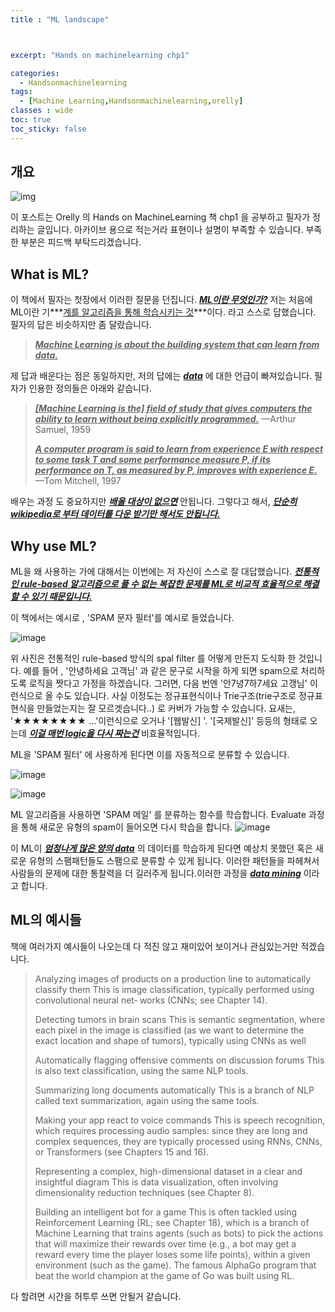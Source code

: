 ```yaml
---
title : "ML landscape"



excerpt: "Hands on machinelearning chp1"

categories:
  - Handsonmachinelearning
tags:
  - [Machine Learning,Handsonmachinelearning,orelly]
classes : wide
toc: true
toc_sticky: false
---
```




## 개요



![img](https://www.coursehero.com/thumb/98/25/9825575fc357c78fa33b0c783b851da1ce7dfe04_180.jpg)

이 포스트는 Orelly 의 Hands on MachineLearning 책 chp1 을 공부하고 필자가 정리하는 글입니다. 아카이브 용으로 적는거라 표현이나 설명이 부족할 수 있습니다. 부족한 부분은 피드백 부탁드리겠습니다.

## What is ML?

이 책에서 필자는 첫장에서 이러한 질문을 던집니다. ***<u>ML이란 무엇인가?</u>***  저는 처음에 ML이란 기***<u>계를 알고리즘을 통해 학습시키는 것</u>***이다.  라고 스스로 답했습니다. 필자의 답은 비슷하지만 좀 달랐습니다.

> ***<u>Machine Learning is about the building system that can learn from data.</u>***

제 답과 배운다는 점은 동일하지만, 저의 답에는 ***<u>data</u>*** 에 대한 언급이 빠져있습니다.  필자가 인용한 정의들은 아래와 같습니다.

> ***<u>[Machine Learning is the] field of study that gives computers the ability to learn without being explicitly programmed.</u>*** —Arthur Samuel, 1959
>
> ***<u>A computer program is said to learn from experience E with respect to some task T and some performance measure P, if its performance on T, as measured by P, improves with experience E.</u>*** —Tom Mitchell, 1997

 배우는 과정 도 중요하지만 ***<u>배울 대상이 없으면</u>*** 안됩니다.  그렇다고 해서, ***<u>단순히 wikipedia로 부터 데이터를 다운 받기만 해서도 안됩니다.</u>***   

## Why use ML?

ML을 왜 사용하는 가에 대해서는 이번에는 저 자신이 스스로 잘 대답했습니다. ***<u>전통적인 rule-based 알고리즘으로 풀 수 없는 복잡한 문제를 ML로 비교적 효율적으로 해결할 수 있기 때문입니다.</u>***


이 책에서는 예시로 , 'SPAM 문자 필터'를 예시로 들었습니다.

![image](https://user-images.githubusercontent.com/50165842/142877003-57c162c8-8ab7-4cec-b73b-f1a6a4b43450.png)

위 사진은  전통적인 rule-based 방식의 spal filter 를 어떻게 만든지 도식화 한 것입니다. 예를 들어 , '안녕하세요 고객님' 과 같은 문구로 시작을 하게 되면 spam으로 처리하도록 로직을 짯다고 가정을 하겠습니다. 그러면, 다음 번엔  '안7녕7하7세요 고갱님' 이런식으로 올 수도 있습니다. 사실 이정도는 정규표현식이나 Trie구조(trie구조로 정규표현식을 만들었는지는 잘 모르겟습니다..) 로 커버가 가능할 수 있습니다.  요새는, '★★★★★★★★ ...'이런식으로 오거나 '[웹발신]  '. '[국제발신]'  등등의 형태로 오는데 ***<u>이걸 매번 logic을 다시 짜는건</u>*** 비효율적입니다.  

ML을 'SPAM 필터' 에 사용하게 된다면 이를 자동적으로 분류할 수 있습니다.

![image](https://user-images.githubusercontent.com/50165842/142879855-5ad02930-1744-45cf-a9ab-d0fae2a67c11.png)



![image](https://user-images.githubusercontent.com/50165842/142883566-34deb5f7-5b5a-4f14-9915-5e19bce47eeb.png)



ML 알고리즘을 사용하면 'SPAM 메일' 를 분류하는 함수를 학습합니다. Evaluate 과정을 통해 새로운 유형의 spam이 들어오면 다시 학습을 합니다. 
![image](https://user-images.githubusercontent.com/50165842/142883620-48ef4aba-1181-47d2-88b5-340462554aef.png)

이 ML이 ***<u>엄청나게 많은 양의 data</u>*** 의 데이터를 학습하게 된다면 예상치 못했던 혹은 새로운 유형의 스팸패턴들도 스팸으로 분류할 수 있게 됩니다. 이러한 패턴들을 파헤쳐서 사람들의 문제에 대한 통찰력을 더 길러주게 됩니다.이러한 과정을 ***<u>data mining</u>*** 이라고 합니다.  



## ML의 예시들

책에 여러가지 예시들이 나오는데 다 적진 않고 재미있어 보이거나 관심있는거만 적겠습니다.

> Analyzing images of products on a production line to automatically classify them This is image classification, typically performed using convolutional neural net‐ works (CNNs; see Chapter 14).
>
> Detecting tumors in brain scans This is semantic segmentation, where each pixel in the image is classified (as we want to determine the exact location and shape of tumors), typically using CNNs as well
>
> Automatically flagging offensive comments on discussion forums This is also text classification, using the same NLP tools.
>
> Summarizing long documents automatically This is a branch of NLP called text summarization, again using the same tools.
>
> Making your app react to voice commands This is speech recognition, which requires processing audio samples: since they are long and complex sequences, they are typically processed using RNNs, CNNs, or Transformers (see Chapters 15 and 16).
>
> Representing a complex, high-dimensional dataset in a clear and insightful diagram This is data visualization, often involving dimensionality reduction techniques (see Chapter 8).
>
> Building an intelligent bot for a game This is often tackled using Reinforcement Learning (RL; see Chapter 18), which is a branch of Machine Learning that trains agents (such as bots) to pick the actions that will maximize their rewards over time (e.g., a bot may get a reward every time the player loses some life points), within a given environment (such as the game). The famous AlphaGo program that beat the world champion at the game of Go was built using RL.

다 할려면 시간을 허투루 쓰면 안될거 같습니다.